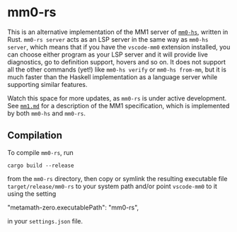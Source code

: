 # mm0-rs

This is an alternative implementation of the MM1 server of [`mm0-hs`](../mm0-hs/README.md), written in Rust. `mm0-rs server` acts as an LSP server in the same way as `mm0-hs server`, which means that if you have the `vscode-mm0` extension installed, you can choose either program as your LSP server and it will provide live diagnostics, go to definition support, hovers and so on. It does not support all the other commands (yet!) like `mm0-hs verify` or `mm0-hs from-mm`, but it is much faster than the Haskell implementation as a language server while supporting similar features.

Watch this space for more updates, as `mm0-rs` is under active development. See [`mm1.md`](`mm0-hs/mm1.md`) for a description of the MM1 specification, which is implemented by both `mm0-hs` and `mm0-rs`.

## Compilation

To compile `mm0-rs`, run

    cargo build --release

from the `mm0-rs` directory, then copy or symlink the resulting executable file `target/release/mm0-rs` to your system path and/or point `vscode-mm0` to it using the setting

  "metamath-zero.executablePath": "mm0-rs",

in your `settings.json` file.